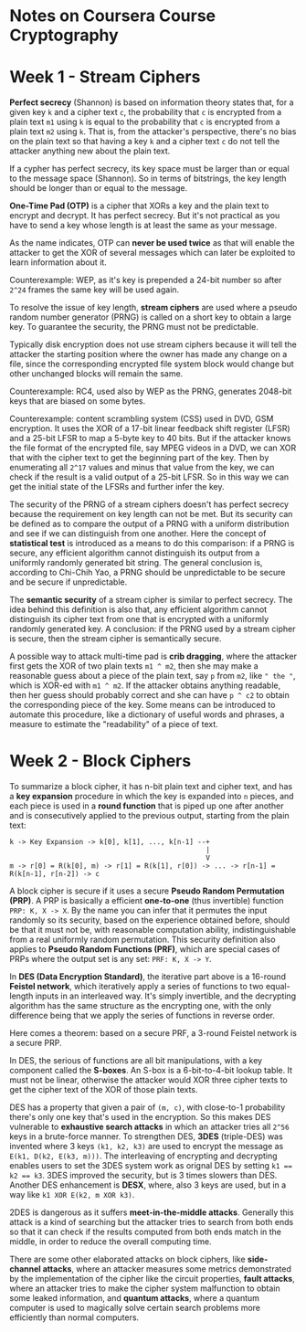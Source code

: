 Notes on Coursera Course Cryptography
=========================================

# Week 1 - Stream Ciphers

**Perfect secrecy** (Shannon) is based on information theory states that,
for a given key `k` and a cipher text `c`, the probability that
`c` is encrypted from a plain text `m1` using `k` is equal to the probability
that `c` is encrypted from a plain text `m2` using `k`. That is,
from the attacker's perspective, there's no bias on the plain text
so that having a key `k` and a cipher text `c` do not tell the attacker
anything new about the plain text.

If a cypher has perfect secrecy,
its key space must be larger than or equal to the message space (Shannon).
So in terms of bitstrings, the key length should be longer than or equal
to the message. 

**One-Time Pad (OTP)** is a cipher that XORs a key and the plain text
to encrypt and decrypt. It has perfect secrecy. But it's not practical as you have
to send a key whose length is at least the same as your message.

As the name indicates, OTP can **never be used twice** as that will
enable the attacker to get the XOR of several messages which can later
be exploited to learn information about it.

Counterexample: WEP, as it's key is prepended a 24-bit number so after
`2^24` frames the same key will be used again.

To resolve the issue of key length, **stream ciphers** are used where
a pseudo random number generator (PRNG) is called on a short key to
obtain a large key. To guarantee the security, the PRNG must not be
predictable.

Typically disk encryption does not use stream ciphers because it will
tell the attacker the starting position where the owner has made any
change on a file, since the corresponding encrypted file system block
would change but other unchanged blocks will remain the same.

Counterexample: RC4, used also by WEP as the PRNG, generates 2048-bit keys
that are biased on some bytes.

Counterexample: content scrambling system (CSS) used in DVD, GSM encryption.
It uses the XOR of a 17-bit linear feedback shift register (LFSR) and a 25-bit LFSR
to map a 5-byte key to 40 bits. But if the attacker knows the file format
of the encrypted file, say MPEG videos in a DVD, we can XOR that with the cipher text
to get the beginning part of the key. Then by enumerating all `2^17` values and 
minus that value from the key, we can check if the result is a valid output
of a 25-bit LFSR. So in this way we can get the initial state of the LFSRs and
further infer the key.

The security of the PRNG of a stream ciphers doesn't has perfect secrecy
because the requirement on key length can not be met.
But its security can be defined as to compare the output of a PRNG with a uniform distribution
and see if we can distinguish from one another. Here the concept of **statistical test**
is introduced as a means to do this comparison: if a PRNG is secure, any efficient algorithm
cannot distinguish its output from a uniformly randomly generated bit string.
The general conclusion is, according to Chi-Chih Yao,
a PRNG should be unpredictable to be secure and be secure if unpredictable.

The **semantic security** of a stream cipher is similar to perfect secrecy.
The idea behind this definition is also that, any efficient algorithm cannot
distinguish its cipher text from one that is encrypted with a uniformly randomly
generated key. A conclusion: if the PRNG used by a stream cipher is secure, then
the stream cipher is semantically secure.

A possible way to attack multi-time pad is **crib dragging**, where the attacker
first gets the XOR of two plain texts `m1 ^ m2`, then she may make a reasonable guess
about a piece of the plain text, say `p` from `m2`,
like `" the "`, which is XOR-ed with `m1 ^ m2`. If the attacker obtains anything
readable, then her guess should probably correct and she can have `p ^ c2` to
obtain the corresponding piece of the key. Some means can be introduced to automate this
procedure, like a dictionary of useful words and phrases, a measure to estimate the
"readability" of a piece of text.

# Week 2 - Block Ciphers

To summarize a block cipher, it has n-bit plain text and cipher text, and has
a **key expansion** procedure in which the key is expanded into `n` pieces,
and each piece is used in a **round function** that is piped up one after another
and is consecutively applied to the previous output, starting from the plain text:

```
k -> Key Expansion -> k[0], k[1], ..., k[n-1] --+
                                                |
                                                V
m -> r[0] = R(k[0], m) -> r[1] = R(k[1], r[0]) -> ... -> r[n-1] = R(k[n-1], r[n-2]) -> c
```

A block cipher is secure if it uses a secure **Pseudo Random Permutation (PRP)**.
A PRP is basically a efficient **one-to-one** (thus invertible) function `PRP: K, X -> X`. By the name you can infer
that it permutes the input randomly so its security, based on the experience obtained
before, should be that it must not be, with reasonable computation ability, indistinguishable
from a real uniformly random permutation. This security definition also applies to
**Pseudo Random Functions (PRF)**, which are special cases of PRPs where the output
set is any set: `PRF: K, X -> Y`.

In **DES (Data Encryption Standard)**, the iterative part above is a 16-round **Feistel network**,
which iteratively apply a series of functions to two equal-length inputs in an interleaved
way. It's simply invertible, and the decrypting algorithm has the same structure as the encrypting
one, with the only difference being that we apply the series of functions in reverse order.

Here comes a theorem: based on a secure PRF, a 3-round Feistel network is a secure PRP.

In DES, the serious of functions are all bit manipulations, with a key component called
the **S-boxes**. An S-box is a 6-bit-to-4-bit lookup table. It must not be linear, otherwise
the attacker would XOR three cipher texts to get the cipher text of the XOR of those plain texts.

DES has a property that given a pair of `(m, c)`, with close-to-1 probability there's only
one key that's used in the encryption. So this makes DES vulnerable to **exhaustive search attacks**
in which an attacker tries all `2^56` keys in a brute-force manner. To strengthen DES,
**3DES** (triple-DES) was invented where 3 keys `(k1, k2, k3)` are used to encrypt the message
as `E(k1, D(k2, E(k3, m)))`. The interleaving of encrypting and decrypting enables users
to set the 3DES system work as orignal DES by setting `k1 == k2 == k3`.
3DES improved the security, but is 3 times slowers than DES. Another DES enhancement
is **DESX**, where, also 3 keys are used, but in a way like `k1 XOR E(k2, m XOR k3)`.

2DES is dangerous as it suffers **meet-in-the-middle attacks**. Generally this attack
is a kind of searching but the attacker tries to search from both ends so that it
can check if the results computed from both ends match in the middle, in order to
reduce the overall computing time.

There are some other elaborated attacks on block ciphers, like **side-channel attacks**,
where an attacker measures some metrics demonstrated by the implementation of the cipher
like the circuit properties, **fault attacks**, where an attacker tries to make
the cipher system malfunction to obtain some leaked information, and **quantum attacks**,
where a quantum computer is used to magically solve certain search problems more efficiently
than normal computers.
